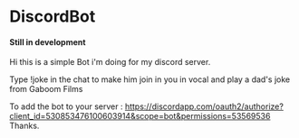 # DiscordBot
#### Still in development
Hi this is a simple Bot i'm doing for my discord server.

Type !joke in the chat to make him join in you in vocal and play a dad's joke from Gaboom Films


To add the bot to your server : https://discordapp.com/oauth2/authorize?client_id=530853476100603914&scope=bot&permissions=53569536
Thanks.



